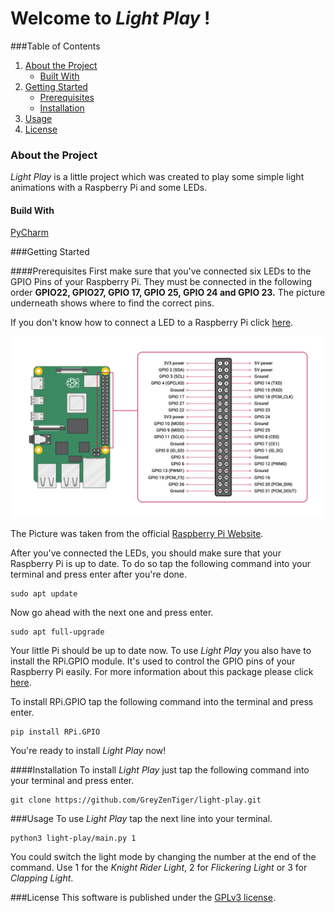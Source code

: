 # Welcome to _Light Play_ !

###Table of Contents
1. [About the Project](#about-the-project)
    + [Built With](#build-with)
2. [Getting Started](#getting-started)
    + [Prerequisites](#prerequisites)
    + [Installation](#installation)
3. [Usage](#usage)
4. [License](#license)

### About the Project
_Light Play_ is a little project which was created to play some simple light animations with a Raspberry Pi and some LEDs.

#### Build With
[PyCharm](https://www.jetbrains.com/pycharm/)

###Getting Started

####Prerequisites
First make sure that you've connected six LEDs to the GPIO Pins of your Raspberry Pi.
They must be connected in the following order **GPIO22, GPIO27, GPIO 17, GPIO 25, GPIO 24 and GPIO 23.**
The picture underneath shows where to find the correct pins.

If you don't know how to connect a LED to a Raspberry Pi click [here](https://projects.raspberrypi.org/en/projects/rpi-connect-led).

![](Ressources/GPIO-Pinout-Diagram.png)

The Picture was taken from the official [Raspberry Pi Website](https://www.raspberrypi.org/documentation/usage/gpio/).

After you've connected the LEDs, you should make sure that your Raspberry Pi is up to date. 
To do so tap the following command into your terminal and press enter after you're done.

    sudo apt update

Now go ahead with the next one and press enter.

    sudo apt full-upgrade

Your little Pi should be up to date now. To use _Light Play_ you also have to install the RPi.GPIO module. It's used to control 
the GPIO pins of your Raspberry Pi easily. For more information about this package please click [here](https://pypi.org/project/RPi.GPIO/).

To install RPi.GPIO tap the following command into the terminal and press enter.

    pip install RPi.GPIO

You're ready to install _Light Play_ now!

####Installation
To install _Light Play_ just tap the following command into your terminal and press enter.

    git clone https://github.com/GreyZenTiger/light-play.git

###Usage
To use _Light Play_ tap the next line into your terminal.

    python3 light-play/main.py 1

You could switch the light mode by changing the number at the end of the command. Use 1 for the 
_Knight Rider Light_, 2 for _Flickering Light_ or 3 for _Clapping Light_.

###License
This software is published under the [GPLv3 license](https://www.gnu.org/licenses/gpl-3.0.en.html).

